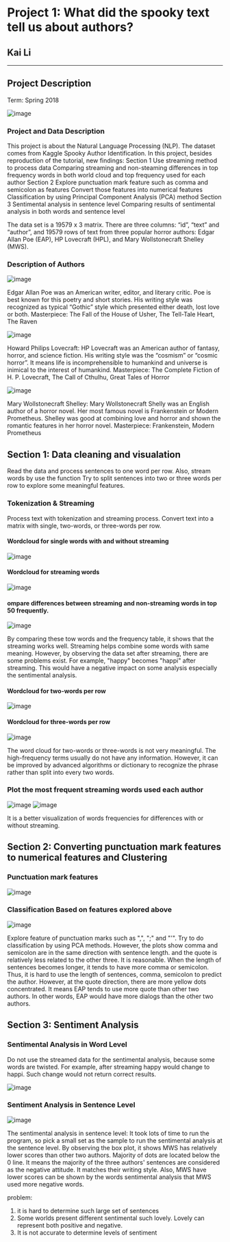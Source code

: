 # Project 1: What did the spooky text tell us about authors?
## Kai Li

----

## Project Description
Term: Spring 2018


![image](figs/spooooky.jpg)
### Project and Data Description
This project is about the Natural Language Processing (NLP). The dataset comes from Kaggle Spooky Author Identification. In this project, besides reproduction of the tutorial, new findings:
Section 1
Use streaming method to process data
Comparing streaming and non-steaming differences in top frequency words in both world cloud and top frequency used for each author
Section 2
Explore punctuation mark feature such as comma and semicolon as features
Convert those features into numerical features
Classification by using Principal Component Analysis (PCA) method 
Section 3
Sentimental analysis in sentence level
Comparing results of sentimental analysis in both words and sentence level

The data set is a 19579 x 3 matrix. There are three columns: “id”, “text” and “author”, and 19579 rows of text from three popular horror authors: Edgar Allan Poe (EAP), HP Lovecraft (HPL), and Mary Wollstonecraft Shelley (MWS).

### Description of Authors

![image](figs/Edgar_Allan_Poe_daguerreotype_crop.png)

Edgar Allan Poe was an American writer, editor, and literary critic. Poe is best known for this poetry and short stories. His writing style was recognized as typical “Gothic” style which presented either death, lost love or both. 
Masterpiece: The Fall of the House of Usher, The Tell-Tale Heart, The Raven

![image](figs/330px-H_P_Lovecraft_June_1934.jpg)

Howard Philips Lovecraft: 
HP Lovecraft was an American author of fantasy, horror, and science fiction. His writing style was the “cosmism” or “cosmic horror”. It means life is incomprehensible to humankind and universe is inimical to the interest of humankind.
Masterpiece: The Complete Fiction of H. P. Lovecraft, The Call of Cthulhu, Great Tales of Horror

![image](figs/330px-RothwellMaryShelley.jpg)

Mary Wollstonecraft Shelley:
Mary Wollstonecraft Shelly was an English author of a horror novel. Her most famous novel is Frankenstein or Modern Prometheus. Shelley was good at combining love and horror and shown the romantic features in her horror novel.
Masterpiece: Frankenstein, Modern Prometheus

## Section 1: Data cleaning and visualation
Read the data and process sentences to one word per row. 
Also, stream words by use the function
Try to split sentences into two or three words per row to explore some meaningful features.

### Tokenization & Streaming
Process text with tokenization and streaming process. Convert text into a matrix with single, two-words, or three-words per row. 

#### Wordcloud for single words with and without streaming
![image](figs/Wodcloud_all.PNG)
#### Wordcloud for streaming words
![image](figs/Wordcloud_streamingWords.PNG)
#### ompare differences between streaming and non-streaming words in top 50 frequently.
![image](figs/Frequency_table.PNG)


By comparing these tow words and the frequency table, it shows that the streaming works well. Streaming helps combine some words with same meaning. However, by observing the data set after streaming, there are some problems exist. For example, "happy" becomes "happi" after streaming. This would have a negative impact on some analysis especially the sentimental analysis.

#### Wordcloud for two-words per row
![image](figs/Wordcloud_tow-words.PNG)
#### Wordcloud for three-words per row
![image](figs/Wordcloud_three-words.PNG)

The word cloud for two-words or three-words is not very meaningful. The high-frequency terms usually do not have any information. However, it can be improved by advanced algorithms or dictionary to recognize the phrase rather than split into every two words.

### Plot the most frequent streaming words used each author
![image](figs/Mostfrequent(non-streaming).png)
![image](figs/Mostfrequent(streaming).png)

It is a better visualization of words frequencies for differences with or without streaming.

## Section 2: Converting punctuation mark features to numerical features and Clustering
### Punctuation mark features
![image](figs/PunctuationAuthor.png)

### Classification Based on features explored above
![image](figs/PCA.png)

Explore feature of punctuation marks such as ",", ";" and "'". Try to do classification by using PCA methods. However, the plots show comma and semicolon are in the same direction with sentence length. and the quote is relatively less related to the other three.
It is reasonable. When the length of sentences becomes longer, it tends to have more comma or semicolon. Thus, it is hard to use the length of sentences, comma, semicolon to predict the author. However, at the quote direction, there are more yellow dots concentrated. It means EAP tends to use more quote than other two authors. In other words, EAP would have more dialogs than the other two authors.

## Section 3: Sentiment Analysis
### Sentimental Analysis in Word Level
Do not use the streamed data for the sentimental analysis, because some words are twisted. For example, after streaming happy would change to happi. Such change would not return correct results.

![image](figs/SentimentalAnalysisAuthor.png)

### Sentiment Analysis in Sentence Level
![image](figs/SentimentalAnalysisSentence.png)

The sentimental analysis in sentence level:
It took lots of time to run the program, so pick a small set as the sample to run the sentimental analysis at the sentence level. By observing the box plot, it shows MWS has relatively lower scores than other two authors. Majority of dots are located below the 0 line. It means the majority of the three authors' sentences are considered as the negative attitude. It matches their writing style. Also, MWS have lower scores can be shown by the words sentimental analysis that MWS used more negative words. 

problem:
1. it is hard to determine such large set of sentences
2. Some worlds present different sentimental such lovely. Lovely can represent both positive and negative.
3. It is not accurate to determine levels of sentiment
